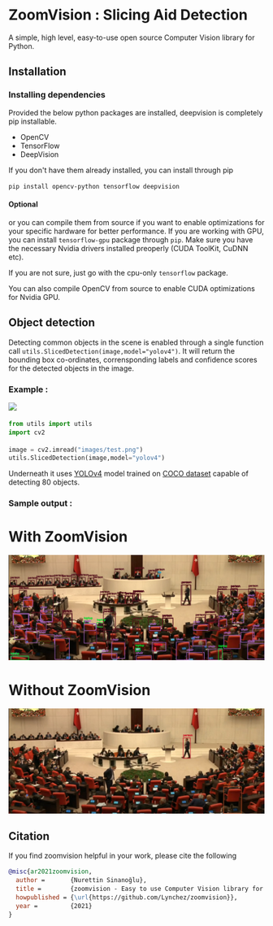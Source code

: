 # ZoomVision : Slicing Aid Detection
A simple, high level, easy-to-use open source Computer Vision library for Python.

## Installation

### Installing dependencies

Provided the below python packages are installed, deepvision is completely pip installable.

* OpenCV
* TensorFlow
* DeepVision

If you don't have them already installed, you can install through pip

`pip install opencv-python tensorflow deepvision` 

#### Optional
or you can compile them from source if you want to enable optimizations for your specific hardware for better performance.
If you are working with GPU, you can install `tensorflow-gpu` package through `pip`. Make sure you have the necessary Nvidia drivers  installed preoperly (CUDA ToolKit, CuDNN etc). 

If you are not sure, just go with the cpu-only `tensorflow` package.

You can also compile OpenCV from source to enable CUDA optimizations for Nvidia GPU.

## Object detection 
Detecting common objects in the scene is enabled through a single function call `utils.SlicedDetection(image,model="yolov4")`. It will return the bounding box co-ordinates, corrensponding labels and confidence scores for the detected objects in the image.

### Example :

![](images/detect.gif)

```python
from utils import utils
import cv2

image = cv2.imread("images/test.png")
utils.SlicedDetection(image,model="yolov4")
```
Underneath it uses [YOLOv4](https://github.com/AlexeyAB/darknet) model trained on [COCO dataset](http://cocodataset.org/) capable of detecting 80 objects.

### Sample output :

# With ZoomVision
![](images/result.png)

# Without ZoomVision
![](images/object_detection.jpg)

## Citation
If you find zoomvision helpful in your work, please cite the following
```BibTex
@misc{ar2021zoomvision,
  author =       {Nurettin Sinanoğlu},
  title =        {zoomvision - Easy to use Computer Vision library for Python},
  howpublished = {\url{https://github.com/Lynchez/zoomvision}},
  year =         {2021}
}
```

